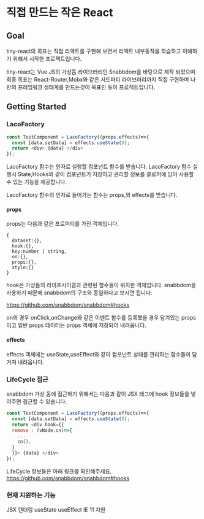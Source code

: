 # 직접 만드는 작은 React

## Goal

tiny-react의 목표는 직접 리액트를 구현해 보면서 리액트 내부동작을 학습하고 이해하기 위해서 시작한 프로젝트입니다.

tiny-react는 Vue.JS의 가상돔 라이브러리인 Snabbdom을 바탕으로 제작 되었으며 최종 목표는 React-Router,Mobx와 같은 서드파티 라이브러리까지 직접 구현하며 나만의 프레임워크 생태계를 만드는것이 목표인 토이 프로젝트입니다.

## Getting Started

### LacoFactory

```js
const TestComponent = LacoFactory((props,effects)=>{
  const [data,setData] = effects.useState(0);
  return <div> {data} </div>
});
```

LacoFactory 함수는 인자로 실행할 컴포넌트 함수를 받습니다.
LacoFactory 함수 실행시 State,Hooks와 같이 컴포넌트가 저장하고 관리할 정보를 클로저에 담아 사용할 수 있는 기능을 제공합니다.

LacoFactory 함수의 인자로 들어가는 함수는 props,와 effects를 받습니다.

#### props

props는 다음과 같은 프로퍼티를 가진 객체입니다.

```
{
  dataset:{},
  hook:{},
  key:number | string,
  on:{},
  props:{},
  style:{}
}
```
hook은 가상돔의 라이프사이클과 관련된 함수들이 위치한 객체입니다.
snabbdom을 사용하기 때문에 snabbdom의 구조와 동일하다고 보시면 됩니다.

https://github.com/snabbdom/snabbdom#hooks

on의 경우 onClick,onChange와 같은 이벤트 함수를 등록했을 경우 담겨있는 props이고 일반 props 데이터는 props 객체에 저장되어 내려옵니다.

#### effects

effects 객체에는 useState,useEffect와 같이 컴포넌트 상태를 관리하는 함수들이 담겨져 내려옵니다.

### LifeCycle 접근

snabbdom 가상 돔에 접근하기 위해서는 다음과 같이 JSX 태그에 hook 정보들을 넣어주면 접근할 수 있습니다.

```js
const TestComponent = LacoFactory((props,effects)=>{
  const [data,setData] = effects.useState(0);
  return <div hook={{
  remove : (vNode,cn)=>{
    ...
    cn(),
  }
  }}> {data} </div>
});
```

LifeCycle 정보들은 아래 링크를 확인해주세요.
https://github.com/snabbdom/snabbdom#hooks

### 현재 지원하는 기능
JSX 렌더링
useState
useEffect
IE 11 지원